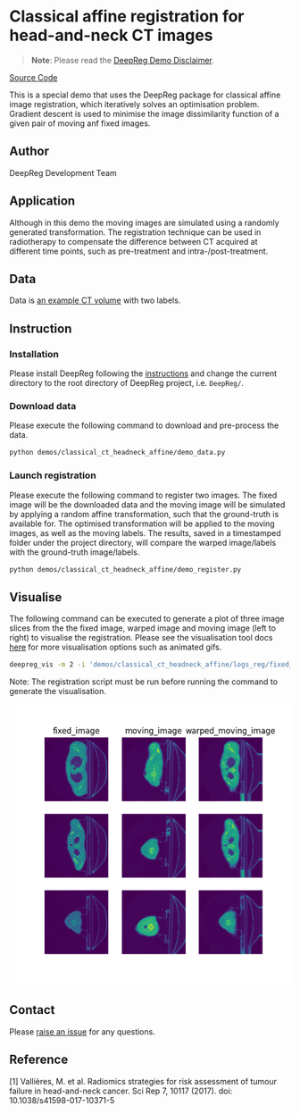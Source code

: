 # Classical affine registration for head-and-neck CT images

> **Note**: Please read the
> [DeepReg Demo Disclaimer](introduction.html#demo-disclaimer).

[Source Code](https://github.com/DeepRegNet/DeepReg/tree/main/demos/classical_ct_headneck_affine)

This is a special demo that uses the DeepReg package for classical affine image
registration, which iteratively solves an optimisation problem. Gradient descent is used
to minimise the image dissimilarity function of a given pair of moving anf fixed images.

## Author

DeepReg Development Team

## Application

Although in this demo the moving images are simulated using a randomly generated
transformation. The registration technique can be used in radiotherapy to compensate the
difference between CT acquired at different time points, such as pre-treatment and
intra-/post-treatment.

## Data

Data is
[an example CT volume](https://wiki.cancerimagingarchive.net/display/Public/Head-Neck-PET-CT)
with two labels.

## Instruction

### Installation

Please install DeepReg following the [instructions](../getting_started/install.html) and
change the current directory to the root directory of DeepReg project, i.e. `DeepReg/`.

### Download data

Please execute the following command to download and pre-process the data.

```bash
python demos/classical_ct_headneck_affine/demo_data.py
```

### Launch registration

Please execute the following command to register two images. The fixed image will be the
downloaded data and the moving image will be simulated by applying a random affine
transformation, such that the ground-truth is available for. The optimised
transformation will be applied to the moving images, as well as the moving labels. The
results, saved in a timestamped folder under the project directory, will compare the
warped image/labels with the ground-truth image/labels.

```bash
python demos/classical_ct_headneck_affine/demo_register.py
```

## Visualise

The following command can be executed to generate a plot of three image slices from the
the fixed image, warped image and moving image (left to right) to visualise the
registration. Please see the visualisation tool docs
[here](https://github.com/DeepRegNet/DeepReg/blob/main/docs/source/docs/visualisation_tool.md)
for more visualisation options such as animated gifs.

```bash
deepreg_vis -m 2 -i 'demos/classical_ct_headneck_affine/logs_reg/fixed_image.nii.gz, demos/classical_ct_headneck_affine/logs_reg/warped_moving_image.nii.gz, demos/classical_ct_headneck_affine/logs_reg/moving_image.nii.gz' --slice-inds '4, 8, 12' -s demos/classical_ct_headneck_affine/logs_reg
```

Note: The registration script must be run before running the command to generate the
visualisation.

![plot](../assets/classical_ct_headneck_affine.png)

## Contact

Please [raise an issue](https://github.com/DeepRegNet/DeepReg/issues/new/choose) for any
questions.

## Reference

[1] Vallières, M. et al. Radiomics strategies for risk assessment of tumour failure in
head-and-neck cancer. Sci Rep 7, 10117 (2017). doi: 10.1038/s41598-017-10371-5
